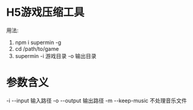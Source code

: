 # H5游戏压缩工具
用法:
1. npm i supermin -g
1. cd /path/to/game
1. supermin -i 游戏目录 -o 输出目录

# 参数含义
-i --input 输入路径
-o --output 输出路径
-m --keep-music 不处理音乐文件
